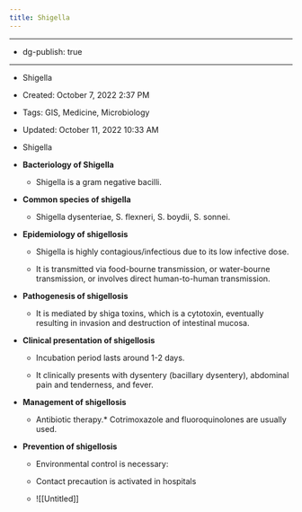 ```yaml
---
title: Shigella
---
```


- --

- dg-publish: true

- --

- Shigella

- Created: October 7, 2022 2:37 PM

- Tags: GIS, Medicine, Microbiology

- Updated: October 11, 2022 10:33 AM

- Shigella

- **Bacteriology of Shigella**
	 - Shigella is a gram negative bacilli.

- **Common species of shigella**
	 - Shigella dysenteriae, S. flexneri, S. boydii, S. sonnei.

- **Epidemiology of shigellosis**
	 - Shigella is highly contagious/infectious due to its low infective dose.

	 - It is transmitted via food-bourne transmission, or water-bourne transmission, or involves direct human-to-human transmission. 

- **Pathogenesis of shigellosis**
	 - It is mediated by shiga toxins, which is a cytotoxin, eventually resulting in invasion and destruction of intestinal mucosa.

- **Clinical presentation of shigellosis**
	 - Incubation period lasts around 1-2 days.

	 - It clinically presents with dysentery (bacillary dysentery), abdominal pain and tenderness, and fever.

- **Management of shigellosis**
	 - Antibiotic therapy.* Cotrimoxazole and fluoroquinolones are usually used.

- **Prevention of shigellosis**
	 - Environmental control is necessary:

	 - Contact precaution is activated in hospitals

	 - ![[Untitled]]
